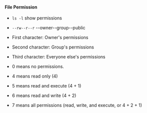 #### File Permission
- `ls -l` show permissions
- `--rw--r--r` --owner--group--public
- First character: Owner's permissions
- Second character: Group's permissions
- Third character: Everyone else's permissions

- 0 means no permissions. 
- 4 means read only (4) 
- 5 means read and execute (4 + 1) 
- 6 means read and write (4 + 2) 
- 7 means all permissions (read, write, and execute, or 4 + 2 + 1)

